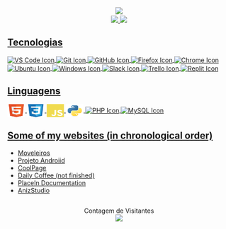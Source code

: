 <div align="center">
    <img src="https://readme-typing-svg.herokuapp.com/?color=Ufff&center=true&vCenter=true&multiline=true&width=500&height=100&lines=Hello+Everyone!+My+name+is+Erick;Im+studying+to+be+a+Web+Developer.">
</div>
<div align="center">
    <a href="https://github.com/BiraBalaZ">
    <img height="160em" src="https://github-readme-stats.vercel.app/api?username=birabalaz&show_icons=true&theme=dracula&include_all_commits=true&count_private=true&borders=false"/>
    <img height="160em" src="https://github-readme-stats.vercel.app/api/top-langs/?username=birabalaz&layout=compact&langs_count=8&theme=dracula&hide_&card_width=365"/>
</div>

<div style="display: inline_block">

  ## Tecnologias
  <img align="center" alt="VS Code Icon" height="30" width="40" src="https://cdn.jsdelivr.net/gh/devicons/devicon/icons/vscode/vscode-original.svg" />
  <img align="center" alt="Git Icon"     height="30" width="40" src="https://cdn.jsdelivr.net/gh/devicons/devicon/icons/git/git-original.svg" />
  <img align="center" alt="GitHub Icon"  height="30" width="30" src="https://user-images.githubusercontent.com/85596186/197550500-e095478b-f97b-43d1-9df1-02718e3ba928.png" />
  <img align="center" alt="Firefox Icon" height="30" width="40" src="https://cdn.jsdelivr.net/gh/devicons/devicon/icons/firefox/firefox-original.svg" />
  <img align="center" alt="Chrome Icon"  height="30" width="40" src="https://cdn.jsdelivr.net/gh/devicons/devicon/icons/chrome/chrome-original.svg"/>
  <img align="center" alt="Ubuntu Icon"  height="30" width="40" src="https://cdn.jsdelivr.net/gh/devicons/devicon@latest/icons/ubuntu/ubuntu-original.svg" />
  <img align="center" alt="Windows Icon" height="30" width="40" src="https://cdn.jsdelivr.net/gh/devicons/devicon/icons/windows8/windows8-original.svg" />
  <img align="center" alt="Slack Icon"   height="30" width="40" src="https://cdn.jsdelivr.net/gh/devicons/devicon/icons/slack/slack-original.svg" />
  <img align="center" alt="Trello Icon"  height="30" width="40" src="https://cdn.jsdelivr.net/gh/devicons/devicon/icons/trello/trello-plain.svg" />
  <img align="center" alt="Replit Icon"  height="30" width="40" src="https://cdn.jsdelivr.net/gh/devicons/devicon@latest/icons/replit/replit-original.svg" />
 
  ## Linguagens
  <img align="center" alt="HTML Icon"   height="30" width="40" src="https://raw.githubusercontent.com/devicons/devicon/master/icons/html5/html5-original.svg">
  <img align="center" alt="CSS Icon"    height="30" width="40" src="https://raw.githubusercontent.com/devicons/devicon/master/icons/css3/css3-original.svg">
  <img align="center" alt="Js Icon"     height="30" width="40" src="https://raw.githubusercontent.com/devicons/devicon/master/icons/javascript/javascript-plain.svg">
  <img align="center" alt="Python Icon" height="30" width="40" src="https://raw.githubusercontent.com/devicons/devicon/master/icons/python/python-original.svg">
  <img align="center" alt="PHP Icon"    height="50" width="40" src="https://cdn.jsdelivr.net/gh/devicons/devicon@latest/icons/php/php-original.svg">
  <img align="center" alt="MySQL Icon"  height="50" width="60" src="https://cdn.jsdelivr.net/gh/devicons/devicon@latest/icons/mysql/mysql-original-wordmark.svg">
</div>

## Some of my websites (in chronological order)
<div>
  <ul>
    <li><a target="_blank" href="https://birabalaz.github.io/Landing-Page-Moveleiros/HTML/index.html">Moveleiros</a>
    <li><a target="_blank" href="https://birabalaz.github.io/Projeto-Android/">Projeto Androiid</a>
    <li><a target="_blank" href="https://birabalaz.github.io/CoolPage/">CoolPage</a>
    <li><a target="_blank" href="https://birabalaz.github.io/Daily-Coffee/">Daily Coffee (not finished)</a>
    <li><a target="_blank" href="https://birabalaz.github.io/PlaceInDocumentation/">PlaceIn Documentation</a>
    <li><a target="_blank" href="https://birabalaz.github.io/AnizStudio/">AnizStudio</a>
  </ul>
</div>

##
<p align="center">Contagem de Visitantes<br><img src="https://profile-counter.glitch.me/birabalaz/count.svg"/></p>
</div>

